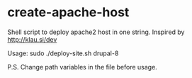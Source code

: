 create-apache-host
==================

Shell script to deploy apache2 host in one string. Inspired by http://klau.si/dev

Usage:
sudo ./deploy-site.sh drupal-8

P.S. Change path variables in the file before usage.

